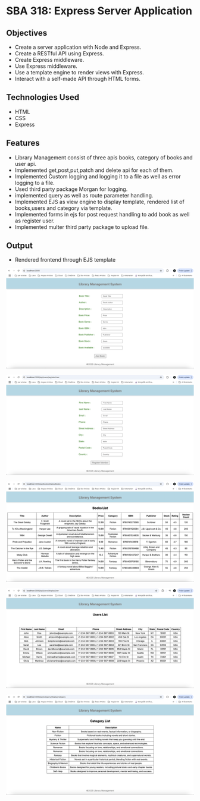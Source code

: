 # SBA 318: Express Server Application

## Objectives

- Create a server application with Node and Express.
- Create a RESTful API using Express.
- Create Express middleware.
- Use Express middleware.
- Use a template engine to render views with Express.
- Interact with a self-made API through HTML forms.

## Technologies Used

- HTML
- CSS
- Express

## Features

- Library Management consist of three apis books, category of books and user api.
- Implemented get,post,put,patch and delete api for each of them.
- Implemented Custom logging and logging it to a file as well as error logging to a file.
- Used third party package Morgan for logging.
- implemented query as well as route parameter handling.
- Implemented EJS as view engine to display template, rendered list of books,users and category via template.
- Implemented forms in ejs for post request handling to add book as well as register user.
- Implemented multer third party package to upload file.

## Output

- Rendered frontend through EJS template

![alt text](image-3.png)

![alt text](image-4.png)

![alt text](image-2.png)

![alt text](image-5.png)

![alt text](image-1.png)
